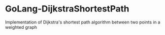 # GoLang-DijkstraShortestPath
Implementation of Dijkstra's shortest path algorithm between two points in a weighted graph
